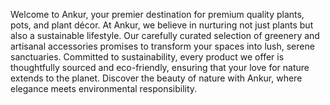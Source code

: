Welcome to Ankur, your premier destination for premium quality plants, pots, and plant décor. At Ankur, we believe in nurturing not just plants but also a sustainable lifestyle. Our carefully curated selection of greenery and artisanal accessories promises to transform your spaces into lush, serene sanctuaries. Committed to sustainability, every product we offer is thoughtfully sourced and eco-friendly, ensuring that your love for nature extends to the planet. Discover the beauty of nature with Ankur, where elegance meets environmental responsibility.

